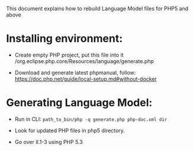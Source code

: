 This document explains how to rebuild Language Model files for PHP5 and above

# Installing environment:

* Create empty PHP project, put this file into it /org.eclipse.php.core/Resources/language/generate.php
	
* Download and generate latest phpmanual, follow: https://doc.php.net/guide/local-setup.md#without-docker

# Generating Language Model:

* Run in CLI: `path_to_bin/php -q generate.php php-doc.xml dir`

* Look for updated PHP files in php5 directory.
	
* Go over II.1-3 using PHP 5.3

